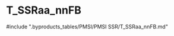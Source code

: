 # T_SSRaa_nnFB

<!-- ATTENTION : Ne pas supprimer ou modifier la ligne ci-dessous -->
#include ".byproducts_tables/PMSI/PMSI SSR/T_SSRaa_nnFB.md"
<!-- ATTENTION : Ne pas supprimer ou modifier la ligne ci-dessus -->
